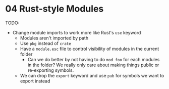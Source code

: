 # 04 Rust-style Modules

TODO:

- Change module imports to work more like Rust's `use` keyword
  - Modules aren't imported by path
  - Use `pkg` instead of `crate`
  - Have a `module.esc` file to control visibility of modules in the current
    folder
    - Can we do better by not having to do `mod foo` for each modules in the
      folder? We really only care about making things public or re-exporting
      symbols.
  - We can drop the `export` keyword and use `pub` for symbols we want to export
    instead
